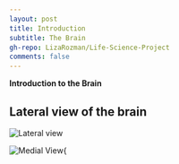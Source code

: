 ```yaml
---
layout: post
title: Introduction
subtitle: The Brain
gh-repo: LizaRozman/Life-Science-Project
comments: false
---
```


**Introduction to the Brain**

## Lateral view of the brain

![Lateral view](https://github.com/LizaRozman/Life-Science-Project/blob/supplementary\_notes\_and_files/brain1.jpg?raw=true)


![Medial View](https://github.com/LizaRozman/Life-Science-Project/blob/supplementary\_notes\_and_files/brain-medial-lazy.png?raw=true){

